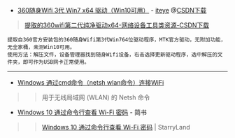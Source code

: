 - [360随身Wifi 3代 Win7 x64 驱动（Win10可用）](https://www.iteye.com/resource/qq_28691331-10313428) - [iteye](https://www.iteye.com/)
@[CSDN下载](https://download.csdn.net/download/qq_28691331/10313428?utm_source=iteye)
> [提取的360wifi第二代纯净驱动x64-网络设备工具类资源-CSDN下载](https://download.csdn.net/download/hzexe/9463368?utm_source=blogxgwz0)
```
提取自360官方安装包的360随身Wifi第3代Win764位驱动程序，MTK官方驱动，无附加功能，无全家桶，亲测Win10可用。 
使用方法：解压文件，设备管理器找到随身Wifi设备，右击选择更新驱动程序，选中解压的文件夹，即可作为USB网卡正常使用。
```

-------------------------------------------------------------------------

- [Windows 通过cmd命令（netsh wlan命令）连接WiFi](https://blog.51cto.com/tianma3798/1398356)

>> 用于无线局域网 (WLAN) 的 Netsh 命令

- [Windows 10 通过命令行查看 Wi-Fi 密码](https://www.jianshu.com/p/e7a78685b7e1) - 简书

>> [Windows 10 通过命令行查看 Wi-Fi 密码](https://rollingstarky.github.io/2019/10/27/find-wlan-password-in-windows-10/) | StarryLand
